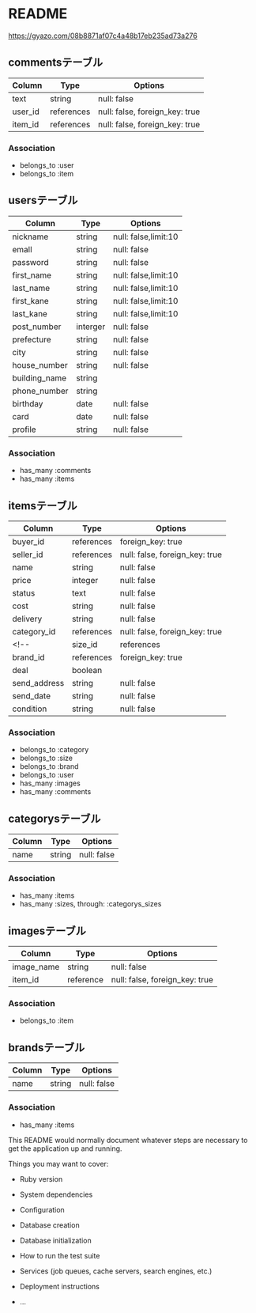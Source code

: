 # README
https://gyazo.com/08b8871af07c4a48b17eb235ad73a276

## commentsテーブル
<!-- commentは１ー多の関係をuserと持っている -->
<!-- commentは一対多の関係をitemsと持っている -->
|Column|Type|Options|
|------|----|-------|
|text|string|null: false|
|user_id|references|null: false, foreign_key: true|
|item_id|references|null: false, foreign_key: true|
### Association
- belongs_to :user
- belongs_to :item

## usersテーブル
<!-- userは多-多の関係をitemと持っている -->
|Column|Type|Options|
|------|----|-------|
|nickname|string|null: false,limit:10|
|emall|string|null: false|
|password|string|null: false|
|first_name|string|null: false,limit:10|
|last_name|string|null: false,limit:10|
|first_kane|string|null: false,limit:10|
|last_kane|string|null: false,limit:10|
|post_number|interger|null: false|
|prefecture|string|null: false|
|city|string|null: false|
|house_number|string|null: false|
|building_name|string||
|phone_number|string||
|birthday|date|null: false|
|card|date|null: false|
|profile|string|null: false|
### Association
- has_many :comments
- has_many :items

## itemsテーブル
|Column|Type|Options|
|------|----|-------|
|buyer_id|references|foreign_key: true|
|seller_id|references|null: false, foreign_key: true|
|name|string|null: false|
|price|integer|null: false|
|status|text|null: false|
|cost|string|null: false|
|delivery|string|null: false|
|category_id|references|null: false, foreign_key: true|
<!-- |size_id|references|null: false, foreign_key: true| -->
|brand_id|references|foreign_key: true|
|deal|boolean||
|send_address|string|null: false|
|send_date|string|null: false|
|condition|string|null: false|
### Association
- belongs_to :category
- belongs_to :size
- belongs_to :brand
- belongs_to :user
- has_many :images
- has_many :comments

## categorysテーブル
<!-- userは多-多の関係をitemと持っている -->
|Column|Type|Options|
|------|----|-------|
|name|string|null: false|

### Association
- has_many :items
- has_many :sizes, through: :categorys_sizes

## imagesテーブル
<!-- userは多-多の関係をitemと持っている -->
|Column|Type|Options|
|------|----|-------|
|image_name|string|null: false|
|item_id|reference|null: false, foreign_key: true|

### Association
- belongs_to :item

## brandsテーブル
<!-- userは多-多の関係をitemと持っている -->
|Column|Type|Options|
|------|----|-------|
|name|string|null: false|
### Association
- has_many :items

<!-- ## sizesテーブル
|colunu|Type|options|
|------|----|-------|
|size|string|null: false|

### Asociation
- has_many :items
- has_many :categorys, through: :categorys_sizes -->
<!-- 
## categorys_sizesテーブル
|colunu|Type|options|
|------|----|-------|
|category_id|references|null: false, foreign_key: true|
|size_id|references|null: false, foreign_key: true|

### Asociation
- belongs_to :size
- belongs_to :category -->


This README would normally document whatever steps are necessary to get the
application up and running.

Things you may want to cover:

* Ruby version

* System dependencies

* Configuration

* Database creation

* Database initialization

* How to run the test suite

* Services (job queues, cache servers, search engines, etc.)

* Deployment instructions

* ...
